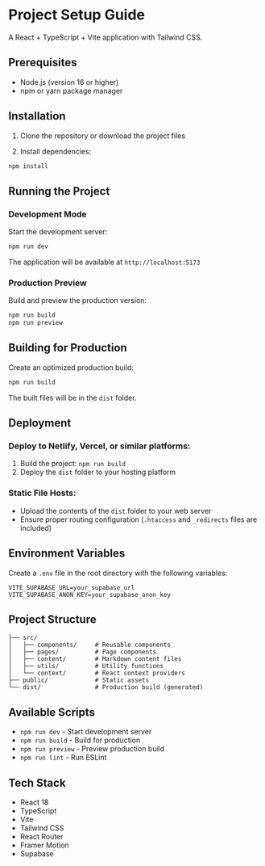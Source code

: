 # Project Setup Guide

A React + TypeScript + Vite application with Tailwind CSS.

## Prerequisites

- Node.js (version 16 or higher)
- npm or yarn package manager

## Installation

1. Clone the repository or download the project files

2. Install dependencies:
```bash
npm install
```

## Running the Project

### Development Mode

Start the development server:
```bash
npm run dev
```

The application will be available at `http://localhost:5173`

### Production Preview

Build and preview the production version:
```bash
npm run build
npm run preview
```

## Building for Production

Create an optimized production build:
```bash
npm run build
```

The built files will be in the `dist` folder.

## Deployment

### Deploy to Netlify, Vercel, or similar platforms:

1. Build the project: `npm run build`
2. Deploy the `dist` folder to your hosting platform

### Static File Hosts:

- Upload the contents of the `dist` folder to your web server
- Ensure proper routing configuration (`.htaccess` and `_redirects` files are included)

## Environment Variables

Create a `.env` file in the root directory with the following variables:

```
VITE_SUPABASE_URL=your_supabase_url
VITE_SUPABASE_ANON_KEY=your_supabase_anon_key
```

## Project Structure

```
├── src/
│   ├── components/     # Reusable components
│   ├── pages/          # Page components
│   ├── content/        # Markdown content files
│   ├── utils/          # Utility functions
│   └── context/        # React context providers
├── public/             # Static assets
└── dist/               # Production build (generated)
```

## Available Scripts

- `npm run dev` - Start development server
- `npm run build` - Build for production
- `npm run preview` - Preview production build
- `npm run lint` - Run ESLint

## Tech Stack

- React 18
- TypeScript
- Vite
- Tailwind CSS
- React Router
- Framer Motion
- Supabase
